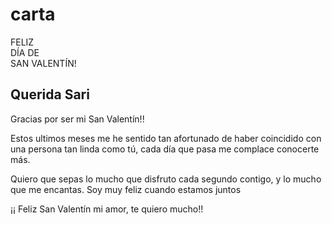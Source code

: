 # carta
<!DOCTYPE html>
<html lang="en">
<head>
  <meta charset="UTF-8">
  <title>Carta de San Valentín</title>
  <link rel="stylesheet" href="carta.css">
</head>
<body>


<div class="valentines-day">
  <div class="envelope"></div>
  <div class="heart"></div>
  <div class="text">FELIZ <br> DÍA DE <br> SAN VALENTÍN!</div>
  <div class="front"></div>
</div>

<div id="card">
  <div class="side one"></div>
  <div class="side two">
    <h2>Querida Sari</h2>
    <p> Gracias por ser mi San Valentín!!</p>
    <p> Estos ultimos meses me he sentido tan afortunado de haber coincidido con una persona tan linda como tú, cada día que pasa me complace conocerte más.</p>
    <p> Quiero que sepas lo mucho que disfruto cada segundo contigo, y lo mucho que me encantas. Soy muy feliz cuando estamos juntos </p>
    <p> ¡¡ Feliz San Valentín mi amor, te quiero mucho!!</p>

  </div>
</div>


<script src='https://cdnjs.cloudflare.com/ajax/libs/jquery/3.2.1/jquery.min.js'></script>
<script src="carta.js"></script>

</body>
</html>
